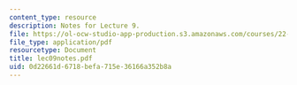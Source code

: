 ```yaml
---
content_type: resource
description: Notes for Lecture 9.
file: https://ol-ocw-studio-app-production.s3.amazonaws.com/courses/22-812j-managing-nuclear-technology-spring-2004/0d22661d6718befa715e36166a352b8a_lec09notes.pdf
file_type: application/pdf
resourcetype: Document
title: lec09notes.pdf
uid: 0d22661d-6718-befa-715e-36166a352b8a
---
```

